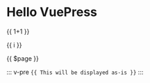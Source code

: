 # Hello VuePress

{{ 1+1 }}

<span v-for="i in 3">{{ i }} </span>

{{ $page }}

::: v-pre
`{{ This will be displayed as-is }}`
:::

<Test/>